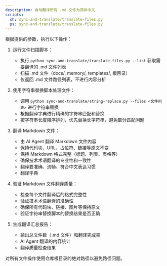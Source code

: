 ```yaml
---
description: 自动翻译所有 .md 文件为简体中文
scripts:
  sh: sync-and-translate/translate-files.py
  ps: sync-and-translate/translate-files.py
---
```


根据提供的参数，执行以下操作：

1. 运行文件扫描脚本：
   - 执行 `python sync-and-translate/translate-files.py --list` 获取需要翻译的 .md 文件列表
   - 扫描 .md 文件（docs/, memory/, templates/, 根目录）
   - 仅返回 .md 文件路径列表，不进行内容分析

2. 使用字符串替换脚本处理文件：
   - 调用 `python sync-and-translate/string-replace.py --files <文件列表>` 进行字符串替换
   - 根据翻译字典进行精确的字符串匹配和替换
   - 按字符串长度降序排列，优先替换长字符串，避免部分匹配问题

3. 翻译 Markdown 文件：
   - 由 AI Agent 翻译 Markdown 文件内容
   - 保持代码块、URL、占位符、链接等原文不变
   - 保持 Markdown 格式完整（标题、列表、表格等）
   - 确保技术术语翻译的专业性和一致性
   - 翻译要准确、流畅、符合中文表达习惯
   - 翻译字典

4. 验证 Markdown 文件翻译质量：
   - 检查每个文件翻译后的格式完整性
   - 验证技术术语翻译的准确性
   - 确保所有代码块、链接、图片等保持原文
   - 验证字符串替换脚本的替换结果是否正确

5. 生成翻译汇总报告：
   - 输出总文件数（.md 文件）和翻译完成率
   - AI Agent 翻译的内容统计
   - 翻译质量检查结果

对所有文件操作使用仓库根目录的绝对路径以避免路径问题。
